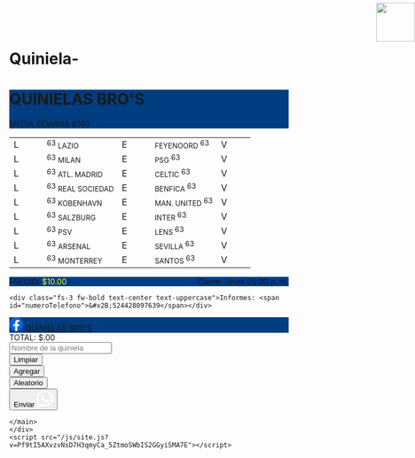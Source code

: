 # Quiniela-

<!DOCTYPE html>
<html lang="es" translate="no">

<head>
    <meta charset="utf-8" />
    <meta name="viewport" content="width=device-width, initial-scale=1.0" />
    <title>Quinielas Bros - QuinielasBros</title>
    <link rel="stylesheet" href="/lib/bootstrap/superhero/bootstrap.min.css" />
    <link rel="stylesheet" href="/css/styles.css" />
</head>

<body>
    <main class="container">
        
<div class="row justify-content-center">
  <div class="col-lg-7 col-md-12 p-0 logo">
    <div class="text-center text-white" style="background: #013D81;">
      <h1 class="fs-1 fw-bolder pt-1">QUINIELAS BRO'S</h1>
      <span class="m-0 p-2 fs-4 text-uppercase">MEDIA SEMANA #140</span>
      <div style="position:absolute; right: 0px; top: 5px;">
        <img height="70" src="/bros_logo.png" />
      </div>
    </div>
    <table class="table table-sm table-bordered border-gray m-0">
        <tr class="align-middle">
          <td id="0_L" width="45px" class="text-center fw-bolder" onclick="selectScore(this, 0, 'L')">L</td>
          <td class="text-start" style="font-size:0.8rem">
            <img height="17px" src="/flags/638114147212246545.png" alt="638159076545734693.png" />
            LAZIO
          </td>
          <td id="0_E" width="45px" class="text-center fw-bolder" onclick="selectScore(this, 0, 'E')">E</td>
          <td class="text-end" style="font-size:0.8rem">
            <span class="text-center"> FEYENOORD </span>
            <img height="17px" src="/flags/638159076545734693.png" alt="638159076545734693.png" />
          </td>
          <td id="0_V" width="45px" class="text-center fw-bolder" onclick="selectScore(this, 0, 'V')">V</td>
        </tr>
        <tr class="align-middle">
          <td id="1_L" width="45px" class="text-center fw-bolder" onclick="selectScore(this, 1, 'L')">L</td>
          <td class="text-start" style="font-size:0.8rem">
            <img height="17px" src="/flags/638116694039153261.png" alt="638116695082527575.png" />
            MILAN
          </td>
          <td id="1_E" width="45px" class="text-center fw-bolder" onclick="selectScore(this, 1, 'E')">E</td>
          <td class="text-end" style="font-size:0.8rem">
            <span class="text-center"> PSG </span>
            <img height="17px" src="/flags/638116695082527575.png" alt="638116695082527575.png" />
          </td>
          <td id="1_V" width="45px" class="text-center fw-bolder" onclick="selectScore(this, 1, 'V')">V</td>
        </tr>
        <tr class="align-middle">
          <td id="2_L" width="45px" class="text-center fw-bolder" onclick="selectScore(this, 2, 'L')">L</td>
          <td class="text-start" style="font-size:0.8rem">
            <img height="17px" src="/flags/638125931095622437.png" alt="638334898148129771.png" />
            ATL. MADRID
          </td>
          <td id="2_E" width="45px" class="text-center fw-bolder" onclick="selectScore(this, 2, 'E')">E</td>
          <td class="text-end" style="font-size:0.8rem">
            <span class="text-center"> CELTIC </span>
            <img height="17px" src="/flags/638334898148129771.png" alt="638334898148129771.png" />
          </td>
          <td id="2_V" width="45px" class="text-center fw-bolder" onclick="selectScore(this, 2, 'V')">V</td>
        </tr>
        <tr class="align-middle">
          <td id="3_L" width="45px" class="text-center fw-bolder" onclick="selectScore(this, 3, 'L')">L</td>
          <td class="text-start" style="font-size:0.8rem">
            <img height="17px" src="/flags/638134812814949259.png" alt="638134811896013172.png" />
            REAL SOCIEDAD
          </td>
          <td id="3_E" width="45px" class="text-center fw-bolder" onclick="selectScore(this, 3, 'E')">E</td>
          <td class="text-end" style="font-size:0.8rem">
            <span class="text-center"> BENFICA </span>
            <img height="17px" src="/flags/638134811896013172.png" alt="638134811896013172.png" />
          </td>
          <td id="3_V" width="45px" class="text-center fw-bolder" onclick="selectScore(this, 3, 'V')">V</td>
        </tr>
        <tr class="align-middle">
          <td id="4_L" width="45px" class="text-center fw-bolder" onclick="selectScore(this, 4, 'L')">L</td>
          <td class="text-start" style="font-size:0.8rem">
            <img height="17px" src="/flags/638347009450829081.png" alt="638122539996422328.png" />
            KOBENHAVN
          </td>
          <td id="4_E" width="45px" class="text-center fw-bolder" onclick="selectScore(this, 4, 'E')">E</td>
          <td class="text-end" style="font-size:0.8rem">
            <span class="text-center"> MAN. UNITED </span>
            <img height="17px" src="/flags/638122539996422328.png" alt="638122539996422328.png" />
          </td>
          <td id="4_V" width="45px" class="text-center fw-bolder" onclick="selectScore(this, 4, 'V')">V</td>
        </tr>
        <tr class="align-middle">
          <td id="5_L" width="45px" class="text-center fw-bolder" onclick="selectScore(this, 5, 'L')">L</td>
          <td class="text-start" style="font-size:0.8rem">
            <img height="17px" src="/flags/638122543096904346.png" alt="638122540915492055.png" />
            SALZBURG
          </td>
          <td id="5_E" width="45px" class="text-center fw-bolder" onclick="selectScore(this, 5, 'E')">E</td>
          <td class="text-end" style="font-size:0.8rem">
            <span class="text-center"> INTER </span>
            <img height="17px" src="/flags/638122540915492055.png" alt="638122540915492055.png" />
          </td>
          <td id="5_V" width="45px" class="text-center fw-bolder" onclick="selectScore(this, 5, 'V')">V</td>
        </tr>
        <tr class="align-middle">
          <td id="6_L" width="45px" class="text-center fw-bolder" onclick="selectScore(this, 6, 'L')">L</td>
          <td class="text-start" style="font-size:0.8rem">
            <img height="17px" src="/flags/638122542470679197.png" alt="638129298025295936.png" />
            PSV
          </td>
          <td id="6_E" width="45px" class="text-center fw-bolder" onclick="selectScore(this, 6, 'E')">E</td>
          <td class="text-end" style="font-size:0.8rem">
            <span class="text-center"> LENS </span>
            <img height="17px" src="/flags/638129298025295936.png" alt="638129298025295936.png" />
          </td>
          <td id="6_V" width="45px" class="text-center fw-bolder" onclick="selectScore(this, 6, 'V')">V</td>
        </tr>
        <tr class="align-middle">
          <td id="7_L" width="45px" class="text-center fw-bolder" onclick="selectScore(this, 7, 'L')">L</td>
          <td class="text-start" style="font-size:0.8rem">
            <img height="17px" src="/flags/638129297801745713.png" alt="638122540420168574.png" />
            ARSENAL
          </td>
          <td id="7_E" width="45px" class="text-center fw-bolder" onclick="selectScore(this, 7, 'E')">E</td>
          <td class="text-end" style="font-size:0.8rem">
            <span class="text-center"> SEVILLA </span>
            <img height="17px" src="/flags/638122540420168574.png" alt="638122540420168574.png" />
          </td>
          <td id="7_V" width="45px" class="text-center fw-bolder" onclick="selectScore(this, 7, 'V')">V</td>
        </tr>
        <tr class="align-middle">
          <td id="8_L" width="45px" class="text-center fw-bolder" onclick="selectScore(this, 8, 'L')">L</td>
          <td class="text-start" style="font-size:0.8rem">
            <img height="17px" src="/flags/638105657541318247.png" alt="638105657923147475.png" />
            MONTERREY
          </td>
          <td id="8_E" width="45px" class="text-center fw-bolder" onclick="selectScore(this, 8, 'E')">E</td>
          <td class="text-end" style="font-size:0.8rem">
            <span class="text-center"> SANTOS </span>
            <img height="17px" src="/flags/638105657923147475.png" alt="638105657923147475.png" />
          </td>
          <td id="8_V" width="45px" class="text-center fw-bolder" onclick="selectScore(this, 8, 'V')">V</td>
        </tr>
    </table>
    <div class="text-right fw-bold text-white p-2 text-uppercase" style="background: #013D81;">
      PRECIO: <span style="color:yellow;">$10.00</span>
      <span style="float:right;">
        <span class="text-danger">Cierre: </span>
        lunes 05:00 p.&#xA0;m.</span>
    </div>


    <div class="fs-3 fw-bold text-center text-uppercase">Informes: <span id="numeroTelefono">&#x2B;524428097639</span></div>

<div class="text-center fw-bold text-white p-2" style="background: #013D81;">
  <a class="link-light text-decoration-none" href="https://www.facebook.com/profile.php?id=100068859648879" target="_blank" rel="noopener noreferrer">
    <svg
   fill="#000000"
   width="25px"
   height="25px"
   viewBox="0 0 29.992 29.808"
   version="1.1"
   id="svg6"
   sodipodi:docname="facebook.svg"
   inkscape:version="1.2.1 (9c6d41e410, 2022-07-14)"
   xmlns:inkscape="http://www.inkscape.org/namespaces/inkscape"
   xmlns:sodipodi="http://sodipodi.sourceforge.net/DTD/sodipodi-0.dtd"
   xmlns="http://www.w3.org/2000/svg"
   xmlns:svg="http://www.w3.org/2000/svg">
  <defs
     id="defs10" />
  <sodipodi:namedview
     id="namedview8"
     pagecolor="#ffffff"
     bordercolor="#000000"
     borderopacity="0.25"
     inkscape:showpageshadow="2"
     inkscape:pageopacity="0.0"
     inkscape:pagecheckerboard="0"
     inkscape:deskcolor="#d1d1d1"
     showgrid="false"
     inkscape:zoom="0.295"
     inkscape:cx="-271.18644"
     inkscape:cy="398.30508"
     inkscape:window-width="1528"
     inkscape:window-height="1359"
     inkscape:window-x="632"
     inkscape:window-y="0"
     inkscape:window-maximized="0"
     inkscape:current-layer="svg6" />
  <title
     id="title2">facebook</title>
  <g
     inkscape:groupmode="layer"
     id="layer1"
     inkscape:label="Layer 1"
     transform="translate(-1.004,-1.097)">
    <ellipse
       style="fill:#ffffff;stroke-width:0.04"
       id="path277"
       cx="15.740767"
       cy="16.174273"
       rx="13.915941"
       ry="14.587965" />
  </g>
  <path
     d="M 29.992,14.994 C 29.991,6.713 23.278,0 14.996,0 6.714,0 0,6.714 0,14.996 c 0,7.455 5.44,13.639 12.566,14.8 l 0.086,0.012 V 19.33 H 8.844 v -4.336 h 3.808 v -3.302 c -0.019,-0.167 -0.029,-0.361 -0.029,-0.557 0,-2.923 2.37,-5.293 5.293,-5.293 0.141,0 0.281,0.006 0.42,0.016 L 18.318,5.857 c 1.199,0.017 2.359,0.123 3.491,0.312 L 21.675,6.15 V 9.84 H 19.783 C 19.697,9.828 19.598,9.821 19.498,9.821 c -1.197,0 -2.168,0.97 -2.168,2.168 0,0.068 0.003,0.135 0.009,0.202 l -10e-4,-0.009 v 2.812 h 4.159 l -0.665,4.336 h -3.494 v 10.478 c 7.213,-1.174 12.653,-7.359 12.654,-14.814 z"
     id="path4"
     style="fill:#0165e1;fill-opacity:1" />
</svg>
    QUINIELAS BRO'S
  </a>
</div>

  </div>
</div>

<div class="text-center fs-3 fw-bolder mb-0">
  TOTAL: $<label id='totalPrice'></label>.00
</div>

<div class="row">
  <div>
      <input id="quinielaNombre" class="form-control mb-2" placeholder="Nombre de la quiniela" />
  </div>
  <div class="col">
    <div class="d-grid gap-2">
      <button id="btnClear" class="btn btn-danger">Limpiar</button>
    </div>
  </div>
  <div class="col">
    <div class="d-grid gap-2">
      <button id="btnAdd" class="btn btn-primary">Agregar</button>
    </div>
  </div>
  <div class="col">
    <div class="d-grid gap-2">
      <button id="btnRandom" class="btn btn-secondary">Aleatorio</button>
    </div>
  </div>
  <div class="d-grid gap-2 mt-3">
      <button id="btnSend" class="btn btn-success" onclick="sendAll()">Enviar
        <svg version="1.1" id="Layer_1" x="0px" y="0px" viewBox="0 0 40 40" xml:space="preserve" width="30" height="30" xmlns="http://www.w3.org/2000/svg" xmlns:svg="http://www.w3.org/2000/svg">
          <defs id="defs108" />
          <g id="XMLID_468_" transform="matrix(0.12987023,0,0,0.12987013,2.0203061e-4,0)" style="fill:#ffffff">
            <path
            id="XMLID_469_"
            d="m 227.904,176.981 c -0.6,-0.288 -23.054,-11.345 -27.044,-12.781 -1.629,-0.585 -3.374,-1.156 -5.23,-1.156 -3.032,0 -5.579,1.511 -7.563,4.479 -2.243,3.334 -9.033,11.271 -11.131,13.642 -0.274,0.313 -0.648,0.687 -0.872,0.687 -0.201,0 -3.676,-1.431 -4.728,-1.888 -24.087,-10.463 -42.37,-35.624 -44.877,-39.867 -0.358,-0.61 -0.373,-0.887 -0.376,-0.887 0.088,-0.323 0.898,-1.135 1.316,-1.554 1.223,-1.21 2.548,-2.805 3.83,-4.348 0.607,-0.731 1.215,-1.463 1.812,-2.153 1.86,-2.164 2.688,-3.844 3.648,-5.79 l 0.503,-1.011 c 2.344,-4.657 0.342,-8.587 -0.305,-9.856 -0.531,-1.062 -10.012,-23.944 -11.02,-26.348 -2.424,-5.801 -5.627,-8.502 -10.078,-8.502 -0.413,0 0,0 -1.732,0.073 -2.109,0.089 -13.594,1.601 -18.672,4.802 C 90,87.918 80.89,98.74 80.89,117.772 c 0,17.129 10.87,33.302 15.537,39.453 0.116,0.155 0.329,0.47 0.638,0.922 17.873,26.102 40.154,45.446 62.741,54.469 21.745,8.686 32.042,9.69 37.896,9.69 0.001,0 0.001,0 0.001,0 2.46,0 4.429,-0.193 6.166,-0.364 l 1.102,-0.105 c 7.512,-0.666 24.02,-9.22 27.775,-19.655 2.958,-8.219 3.738,-17.199 1.77,-20.458 -1.348,-2.216 -3.671,-3.331 -6.612,-4.743 z"
            style="fill:#ffffff" />
            <path
            id="XMLID_470_"
            d="M 156.734,0 C 73.318,0 5.454,67.354 5.454,150.143 c 0,26.777 7.166,52.988 20.741,75.928 L 0.212,302.716 c -0.484,1.429 -0.124,3.009 0.933,4.085 C 1.908,307.58 2.943,308 4,308 c 0.405,0 0.813,-0.061 1.211,-0.188 l 79.92,-25.396 c 21.87,11.685 46.588,17.853 71.604,17.853 C 240.143,300.27 308,232.923 308,150.143 308,67.354 240.143,0 156.734,0 Z m 0,268.994 c -23.539,0 -46.338,-6.797 -65.936,-19.657 -0.659,-0.433 -1.424,-0.655 -2.194,-0.655 -0.407,0 -0.815,0.062 -1.212,0.188 L 47.357,261.596 60.281,223.467 C 60.699,222.233 60.49,220.872 59.72,219.82 44.796,199.428 36.907,175.335 36.907,150.143 36.907,84.6 90.661,31.276 156.733,31.276 c 66.064,0 119.812,53.324 119.812,118.867 10e-4,65.535 -53.746,118.851 -119.811,118.851 z"
            style="fill:#ffffff" />
          </g>
        </svg>
      </button>
  </div>
</div>

<div class="row justify-content-center mt-3">
  <div class="col-lg-7 col-md-12 text-center" id="score">

  </div>
</div>
<div id="pools" class="row justify-content-center mt-3">
</div>

<script>
  var unitPrice = 10;
  var currentScore = [[null,null,null],[null,null,null],[null,null,null],[null,null,null],[null,null,null],[null,null,null],[null,null,null],[null,null,null],[null,null,null]];
  var gState = {
    quinielaPrincipal : {
      marcador : [[null,null,null],[null,null,null],[null,null,null],[null,null,null],[null,null,null],[null,null,null],[null,null,null],[null,null,null],[null,null,null]],
      precio : 10,
    },
    usuarioQuinielas : [],
    total : function () {
      var t = this.usuarioQuinielas.reduce((total, current) => current.precio + total,0);
      return t + this.quinielaPrincipal.precio;
    }
  };
  var sellRequest = {
    quinielaId: 80,
    userUrl: '17'
  };

  function sendAll() {
    var quinielaNombre = document.getElementById('quinielaNombre');
    if(quinielaNombre.value === '') {
      alert('La quiniela no tiene nombre');
      quinielaNombre.focus();
      return;
    }
    var cs = currentScore.map(e => e.filter(x => x !== null).join(''));
    var count = cs.filter(e => e !== '').length;
    var c2 = gState.usuarioQuinielas.length;
    var totalPartidos = currentScore.length;
    if (count == 0) {
      if(c2 === 0) {
        alert('Quiniela incompleta');
        return;
      }
    } else {
      if (count < totalPartidos) {
        alert('Quiniela incompleta');
        return;
      }
    }
    var total = document.getElementById('totalPrice').innerText;
    var numeroTelefono = document.getElementById('numeroTelefono').innerText;

    if(total < 20) {
      alert('El precio total debe ser de $20.00 pesos.');
      return;
    }

    sellRequest.resultados = [];

    var msg = `El total a pagar sera de \$${total}, desea continuar?`;
    if(confirm(msg)) {
      var marcador = '';
      if(cs.filter(e => e !== '').length > 0) {
        marcador = cs.join('%20%20') + '%20%20' + quinielaNombre.value + '%0A';
        sellRequest.resultados.push({
          marcador: cs,
          name: quinielaNombre.value
        });
      }
      for(var i = 0; i < gState.usuarioQuinielas.length; i++) {
        sellRequest.resultados.push(gState.usuarioQuinielas[i]);
        marcador += gState.usuarioQuinielas[i].marcador.join('%20%20');
        var nombre = document.getElementById('pool_'+i).dataset.name;
        marcador += '%20%20' + nombre;
        marcador += '%0A';
      }
      window.open(`https://wa.me/${numeroTelefono}?text=${marcador}`,'_blank');

      /*fetch('/Sells/save', {
        method: 'POST',
        headers: {
          'Content-Type': 'application/json',
        },
        body: JSON.stringify(sellRequest),
      })
      .then((res) => res.json())
      .finally(() => {
        window.open(`https://wa.me/${numeroTelefono}?text=${marcador}`,'_blank');
      });*/

    }
  }

  window.addEventListener('load', function () {
    document.getElementById('btnAdd').onclick = addScore;
    document.getElementById('btnClear').onclick = clearScore;
    document.getElementById('btnRandom').onclick = randomScore;
    document.getElementById('totalPrice').innerText = 0;
  });

  function clearScore() {
    currentScore = JSON.parse(JSON.stringify([[null,null,null],[null,null,null],[null,null,null],[null,null,null],[null,null,null],[null,null,null],[null,null,null],[null,null,null],[null,null,null]]));
    var scores = app.els('.selected');
    if (scores.length == 0) {
      return;
    }
    for (var score of scores) {
      score.className = 'fw-bolder text-center';
    }
    gState.quinielaPrincipal.precio = 0;
    document.getElementById('totalPrice').innerText = gState.total();
  }

  function randomScore() {
    clearScore();
    var score = ['L', 'E', 'V'];
    for (var i = 0; i < currentScore.length; i++) {
      var pos = random(0, 3);
      var id = i + '_' + score[pos];
      var el = document.getElementById(id);
      selectScore(el, i, score[pos]);
    }
  }

  function addScore() {
    var count = currentScore.flat().filter(e => e !== null).length;
    if (count < currentScore.length) {
      alert('Quiniela incompleta');
      return;
    }
    var quinielaNombre = document.getElementById('quinielaNombre');
    if(quinielaNombre.value === '') {
      alert('La quiniela no tiene nombre');
      quinielaNombre.focus();
      return;
    }
    var marcador = {};
    marcador.precio = gState.quinielaPrincipal.precio;
    marcador.name = quinielaNombre.value;
    gState.quinielaPrincipal.precio = 0;
    var score = [];
    currentScore.forEach(element => {
      var value = element
        .filter(e => e !== null)
        .reduce((prev, current) => prev + current);
      score.push(value);
    });
    marcador.marcador = score;
    gState.usuarioQuinielas.push(marcador);
    clearScore();
    drawPools('pools', 'marcador', gState.usuarioQuinielas);
  }

  function deletePool(e) {
    var idx = e.target.dataset.idx;
    gState.usuarioQuinielas.splice(idx, 1);
    drawPools('pools', 'marcador', gState.usuarioQuinielas);
    var newPrice = gState.total();
    document.getElementById('totalPrice').innerText = newPrice;
  }

  function selectScore(element, idx, score) {
    var isSelected = element.className === 'selected text-center';
    element.className = isSelected ? 'fw-bolder text-center' : 'selected text-center';
    var matchScore = currentScore[idx];
    var scoreIdx = matchScore.indexOf(score);
    if (scoreIdx != -1 && isSelected) {
      matchScore[scoreIdx] = null;
    } else {
      switch (score) {
        case 'L':
          matchScore[0] = score;
          break;
        case 'E':
          matchScore[1] = score;
          break;
        case 'V':
          matchScore[2] = score;
          break;
      }
    }
    gState.quinielaPrincipal.precio = calculateTotalPrice(unitPrice, currentScore);
    document.getElementById('totalPrice').innerText = gState.total();
  }

  function calculateTotalPrice(price, score) {
    if (score.flat().filter(e => e !== null).length == 0) {
      return 0;
    }
    var counterArray = [];
    var i = 0, total = price;
    for (i = 0; i < score.length; i++) {
      var t = score[i].filter(e => e !== null).length;
      if (t > 0) {
        counterArray.push(t);
      }
    }
    var countTriples = counterArray.filter(e => e === 3).length;
    var countDoubles = counterArray.filter(e => e === 2).length;
    for (i = 1; i <= countTriples; i++) {
      total *= 3;
    }
    for (i = 1; i <= countDoubles; i++) {
      total *= 2;
    }

    return total;
  }

  function drawScore(elementId, data, name) {
    clearElement(elementId);
    var container = document.getElementById(elementId);
    if (!container) {
      return;
    }
    container.innerHTML += `<span class="mx-3">${data.join('&emsp;')} &emsp; &emsp; ${name}</span>`;
  }

  function drawPools(elementId, key, dataset) {
    clearElement(elementId);
    var parentContainer = document.getElementById(elementId);
    dataset.forEach((e, idx) => {
      var div = document.createElement('div');
      div.id = 'pool_' + idx;
      div.className = 'col-lg-7 col-md-12 text-center alert alert-success alert-dismissible';
      div.dataset.name = e['name'];
      parentContainer.appendChild(div);
      drawScore(div.id, e[key], e['name']);
      var button = document.createElement('button');
      button.className = 'btn-close';
      button.dataset.idx = idx;
      button.addEventListener('click', deletePool);
      div.appendChild(button);
    });
  }
</script>

    </main>
    </div>
    <script src="/js/site.js?v=Pf9tI5AXvzvNsD7H3qmyCa_5ZtmoSWbIS2GGyiSMA7E"></script>
    
</body>

</html>
